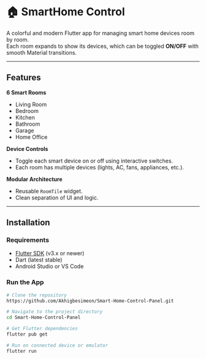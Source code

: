 # 🏠 SmartHome Control

A colorful and modern Flutter app for managing smart home devices room by room.  
Each room expands to show its devices, which can be toggled **ON/OFF** with smooth Material transitions.

---

## Features

**6 Smart Rooms**
- Living Room  
- Bedroom  
- Kitchen  
- Bathroom  
- Garage  
- Home Office  

**Device Controls**
- Toggle each smart device on or off using interactive switches.  
- Each room has multiple devices (lights, AC, fans, appliances, etc.).  

**Modular Architecture**
- Reusable `RoomTile` widget.  
- Clean separation of UI and logic.

---


## Installation

### Requirements
- [Flutter SDK](https://flutter.dev/docs/get-started/install) (v3.x or newer)  
- Dart (latest stable)  
- Android Studio or VS Code  

### Run the App

```bash
# Clone the repository
https://github.com/Akhigbesimeon/Smart-Home-Control-Panel.git

# Navigate to the project directory
cd Smart-Home-Control-Panel

# Get Flutter dependencies
flutter pub get

# Run on connected device or emulator
flutter run


